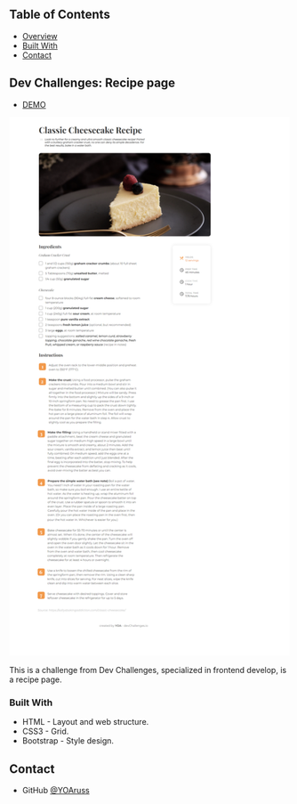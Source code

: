<!-- TABLE OF CONTENTS -->


## Table of Contents


- [Overview](#overview)
- [Built With](#built-with)
- [Contact](#contact)


<!-- OVERVIEW -->


## Dev Challenges: Recipe page


- [DEMO](https://devchallenges-recipe-blog-page.netlify.app/)


![screenshot](https://github.com/YOArus/devChallenges/blob/e67713451cc039ab3cdb390cd1ab49272319ea17/recipe-page-blog/img/recipe-blog-design.png)


This is a challenge from Dev Challenges, specialized in frontend develop, is a recipe page.


### Built With

- HTML - Layout and web structure.
- CSS3 - Grid.
- Bootstrap - Style design.


## Contact

- GitHub [@YOAruss](https://{github.com/YOAruss})
